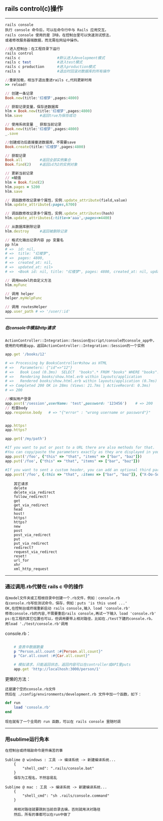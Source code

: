 ## rails control(c)操作

---
    rails console
    执行 console 命令后，可以在命令行中与 Rails 应用交互。
    rails console 使用的是 IRB，在控制台里可以快速测试想法，
    或者修改服务器端数据，而无需在网站中操作。

```ruby
//进入控制台：在工程目录下运行
rails control           
rails c                 #默认进入development模式
rails c test            #进入test模式
rails c production      #进入production模式
rails s                 #退出时回滚对数据库的所有操作

//重新加载，相当于退出重进rails c,代码更新时用
>> reload!

// 创建一条记录
Book.new(title:'红楼梦',pages:4800)

// 获取记录变量，保存进数据库
hlm = Book.new(title:'红楼梦',pages:4800)
hlm.save        #返回true为保存成功

// 使用系统变量 _ 获取当前记录
Book.new(title:'红楼梦',pages:4800)
_.save

//创建成功后直接塞进数据库，不需要save
Book.create(title:'红楼梦',pages:4800)

// 获取记录
Book.all        #返回全部实例集合
Book.find(2)    #返回id为2的实例对象

// 更新当前记录
// =赋值
hlm = Book.find(2)
hlm.pages = 5200
hlm.save

// 调函数修改记录单个属性，实例.update_attribute(field,value)
hlm.update_attribute(:pages,6700)

// 调函数修改记录多个属性，实例.update_attributes(hash)
hlm.update_attributes(:title=>'aaa',:pages=>4400)

// 从数据库删除记录
hlm.destroy     #返回被删除记录

// 格式化输出记录内容 pp 变量名
pp hlm
# =>  id: nil,
# =>  title: "红楼梦",
# =>  pages: 4800,
# =>  created_at: nil,
# =>  updated_at: nil>
# =>  <Book id: nil, title: "红楼梦", pages: 4800, created_at: nil, updated_at: nil> 

// 调用model的自定义方法
hlm.myFunc

// 调用 helper
helper.myHelpFunc

// 调用 routesHelper
app.user_path # => '/user/:id'

```

---
##### 在console中模拟http请求
    ActionController::Integration::Session在script/console的console_app中，
    使用的句柄是app，返回ActionController::Integration::Session的一个实例
```ruby
app.get '/books/12'

# => Processing by BooksController#show as HTML
# =>   Parameters: {"id"=>"12"}
# =>   Book Load (0.3ms)  SELECT  "books".* FROM "books" WHERE "books"."id" = ? LIMIT ?  [["id", 12 ["LIMIT", 1]]
# =>   Rendering books/show.html.erb within layouts/application
# =>   Rendered books/show.html.erb within layouts/application (0.7ms)
# => Completed 200 OK in 28ms (Views: 21.7ms | ActiveRecord: 0.3ms)
# => 200

//模拟用户登录
app.post('/session',userName: 'test',password: '123456') 	# => 200
// 检查body
app.response.body 	# => "{"error" : "wrong username or password"}"


app.https!  
app.https?

app.get('/my/path')  

#If you want to put or post to a URL there are also methods for that. 
#You can copy/paste the parameters exactly as they are displayed in your Rails production log:  
app.post('/foo', {"this" => "that", "items" => ["bar", "baz"]})  
app.put('/foo', {"this" => "that", "items" => ["bar", "baz"]})  

#If you want to sent a custom header, you can add an optional third parameter:  
app.post('/foo', {:this => "that", :items => ["bar", "baz"]}, {"X-Do-Something" => "yes"}) 
```
```
    其它请求
    delete
    delete_via_redirect
    follow_redirect!
    get
    get_via_redirect
    head
    host!
    https!
    https?
    new
    post
    post_via_redirect
    put
    put_via_redirect
    redirect?
    request_via_redirect
    reset!
    url_for
    xhr
    xml_http_request
```


---
### 通过调用.rb代替在 rails c 中的操作

    在model文件夹或工程根目录中创建一个.rb文件，例如：console.rb
    在console.rb写些测试命令，保存，例如：puts 'is this used ...'
    OK,在控制台或终端重新启动 rails console,输入 load 'console.rb'
    修改console.rb的内容,不需要重启rails console,再试一下输入 load 'console.rb'
    ps:在工程的其它位置也可以，但调用要带上相对路径，比如在./test下建的console.rb，用load './test/console.rb'调用
    
console.rb：
``` ruby 

    # 查表中数据数量
    p "Person.all.count :#{Person.all.count}"
    p "Car.all.count :#{Car.all.count}"

    # 模拟请求，只能返回状态，返回内容可以在controller或API里puts
    app.get 'http://localhosh:3000/person/1'

```
    
更懒的方法：

    还是建个空的console.rb文件
    然后在 ./config/environments/development.rb 文件中加一个函数，如下：
``` ruby
def run
    load 'console.rb'
end
```
    现在就有了一个全局的 run 函数，可以在 rails console 里随时调
    
---

### 用sublime运行角本

	在控制台或终端敲命令是件痛苦的事

	Sublime @ windows : 工具 -> 编译系统 -> 新建编译系统...
		{
			"shell_cmd": ".rails/console.bat"
		}
        保存为工程名，不然容易乱

	Sublime @ mac : 工具 -> 编译系统 -> 新建编译系统...
		{
			"shell_cmd": "sh .rails/console.command"
		}

		用相对路径就要跳到当前目录去编，否则就用决对路径
		然后，所有的事都可以在run中做了
